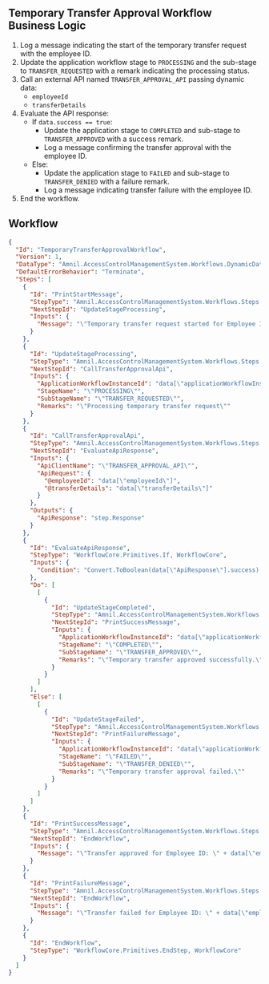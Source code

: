 ## Temporary Transfer Approval Workflow Business Logic

1. Log a message indicating the start of the temporary transfer request with the employee ID.
2. Update the application workflow stage to `PROCESSING` and the sub-stage to `TRANSFER_REQUESTED` with a remark indicating the processing status.
3. Call an external API named `TRANSFER_APPROVAL_API` passing dynamic data:
    - `employeeId`
    - `transferDetails`
4. Evaluate the API response:
    - If `data.success == true`:
        - Update the application stage to `COMPLETED` and sub-stage to `TRANSFER_APPROVED` with a success remark.
        - Log a message confirming the transfer approval with the employee ID.
    - Else:
        - Update the application stage to `FAILED` and sub-stage to `TRANSFER_DENIED` with a failure remark.
        - Log a message indicating transfer failure with the employee ID.
5. End the workflow.

## Workflow

```json
{
  "Id": "TemporaryTransferApprovalWorkflow",
  "Version": 1,
  "DataType": "Amnil.AccessControlManagementSystem.Workflows.DynamicData, Amnil.AccessControlManagementSystem.Application.Contracts",
  "DefaultErrorBehavior": "Terminate",
  "Steps": [
    {
      "Id": "PrintStartMessage",
      "StepType": "Amnil.AccessControlManagementSystem.Workflows.Steps.PrintMessageStep, Amnil.AccessControlManagementSystem.Application",
      "NextStepId": "UpdateStageProcessing",
      "Inputs": {
        "Message": "\"Temporary transfer request started for Employee ID: \" + data[\"employeeId\"]"
      }
    },
    {
      "Id": "UpdateStageProcessing",
      "StepType": "Amnil.AccessControlManagementSystem.Workflows.Steps.UpdateApplicationTaskStageStep, Amnil.AccessControlManagementSystem.Application",
      "NextStepId": "CallTransferApprovalApi",
      "Inputs": {
        "ApplicationWorkflowInstanceId": "data[\"applicationWorkflowInstanceId\"]",
        "StageName": "\"PROCESSING\"",
        "SubStageName": "\"TRANSFER_REQUESTED\"",
        "Remarks": "\"Processing temporary transfer request\""
      }
    },
    {
      "Id": "CallTransferApprovalApi",
      "StepType": "Amnil.AccessControlManagementSystem.Workflows.Steps.CallApiStep, Amnil.AccessControlManagementSystem.Application",
      "NextStepId": "EvaluateApiResponse",
      "Inputs": {
        "ApiClientName": "\"TRANSFER_APPROVAL_API\"",
        "ApiRequest": {
          "@employeeId": "data[\"employeeId\"]",
          "@transferDetails": "data[\"transferDetails\"]"
        }
      },
      "Outputs": {
        "ApiResponse": "step.Response"
      }
    },
    {
      "Id": "EvaluateApiResponse",
      "StepType": "WorkflowCore.Primitives.If, WorkflowCore",
      "Inputs": {
        "Condition": "Convert.ToBoolean(data[\"ApiResponse\"].success) == true"
      },
      "Do": [
        [
          {
            "Id": "UpdateStageCompleted",
            "StepType": "Amnil.AccessControlManagementSystem.Workflows.Steps.UpdateApplicationTaskStageStep, Amnil.AccessControlManagementSystem.Application",
            "NextStepId": "PrintSuccessMessage",
            "Inputs": {
              "ApplicationWorkflowInstanceId": "data[\"applicationWorkflowInstanceId\"]",
              "StageName": "\"COMPLETED\"",
              "SubStageName": "\"TRANSFER_APPROVED\"",
              "Remarks": "\"Temporary transfer approved successfully.\""
            }
          }
        ]
      ],
      "Else": [
        [
          {
            "Id": "UpdateStageFailed",
            "StepType": "Amnil.AccessControlManagementSystem.Workflows.Steps.UpdateApplicationTaskStageStep, Amnil.AccessControlManagementSystem.Application",
            "NextStepId": "PrintFailureMessage",
            "Inputs": {
              "ApplicationWorkflowInstanceId": "data[\"applicationWorkflowInstanceId\"]",
              "StageName": "\"FAILED\"",
              "SubStageName": "\"TRANSFER_DENIED\"",
              "Remarks": "\"Temporary transfer approval failed.\""
            }
          }
        ]
      ]
    },
    {
      "Id": "PrintSuccessMessage",
      "StepType": "Amnil.AccessControlManagementSystem.Workflows.Steps.PrintMessageStep, Amnil.AccessControlManagementSystem.Application",
      "NextStepId": "EndWorkflow",
      "Inputs": {
        "Message": "\"Transfer approved for Employee ID: \" + data[\"employeeId\"]"
      }
    },
    {
      "Id": "PrintFailureMessage",
      "StepType": "Amnil.AccessControlManagementSystem.Workflows.Steps.PrintMessageStep, Amnil.AccessControlManagementSystem.Application",
      "NextStepId": "EndWorkflow",
      "Inputs": {
        "Message": "\"Transfer failed for Employee ID: \" + data[\"employeeId\"]"
      }
    },
    {
      "Id": "EndWorkflow",
      "StepType": "WorkflowCore.Primitives.EndStep, WorkflowCore"
    }
  ]
}
```